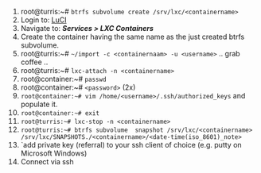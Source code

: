 1. root@turris:~# `btrfs subvolume create /srv/lxc/<containername>`
2. Login to: [LuCI](192.168.1.1/cgi-bin/luci/)
3. Navigate to: ***Services > LXC Containers***
4. Create the container having the same name as the just created btrfs subvolume.
5. root@turris:~# `~/import -c <containernaam> -u <username>` .. grab coffee ..
6. root@turris:~# `lxc-attach -n <containername>`
4. root@container:~# `passwd`
5. root@container:~# `<password>` (2x)
5. `root@container:~# vim /home/<username>/.ssh/authorized_keys` and populate it.
6. `root@container:~# exit`
7. `root@turris:~# lxc-stop -n <containername>`
8. `root@turris:~# btrfs subvolume  snapshot /srv/lxc/<containername> /srv/lxc/SNAPSHOTS./<containername>/<date-time(iso_8601)_note>`
9. `add private key (referral) to your ssh client of choice (e.g. putty on Microsoft Windows)
10. Connect via ssh
